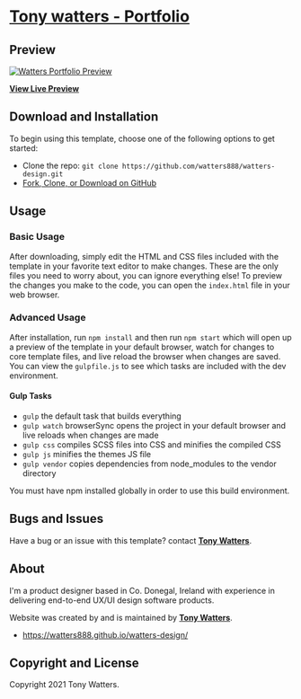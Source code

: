 # [Tony watters - Portfolio](https://watters888.github.io/watters-design)

## Preview

[![Watters Portfolio Preview](https://watters888.github.io/watters-design)](https://watters888.github.io/watters-design)

**[View Live Preview](https://watters888.github.io/watters-design)**


## Download and Installation

To begin using this template, choose one of the following options to get started:

* Clone the repo: `git clone https://github.com/watters888/watters-design.git`
* [Fork, Clone, or Download on GitHub](https://github.com/watters888/watters-design.git)

## Usage

### Basic Usage

After downloading, simply edit the HTML and CSS files included with the template in your favorite text editor to make changes. These are the only files you need to worry about, you can ignore everything else! To preview the changes you make to the code, you can open the `index.html` file in your web browser.

### Advanced Usage

After installation, run `npm install` and then run `npm start` which will open up a preview of the template in your default browser, watch for changes to core template files, and live reload the browser when changes are saved. You can view the `gulpfile.js` to see which tasks are included with the dev environment.

#### Gulp Tasks

* `gulp` the default task that builds everything
* `gulp watch` browserSync opens the project in your default browser and live reloads when changes are made
* `gulp css` compiles SCSS files into CSS and minifies the compiled CSS
* `gulp js` minifies the themes JS file
* `gulp vendor` copies dependencies from node_modules to the vendor directory

You must have npm installed globally in order to use this build environment.

## Bugs and Issues

Have a bug or an issue with this template? contact **[Tony Watters](https://watters888.github.io)**.

## About

I'm a product designer based in Co. Donegal, Ireland with experience in delivering end-to-end UX/UI design software products.

Website was created by and is maintained by **[Tony Watters](https://watters888.github.io)**.

* <https://watters888.github.io/watters-design/>



## Copyright and License

Copyright 2021 Tony Watters.
